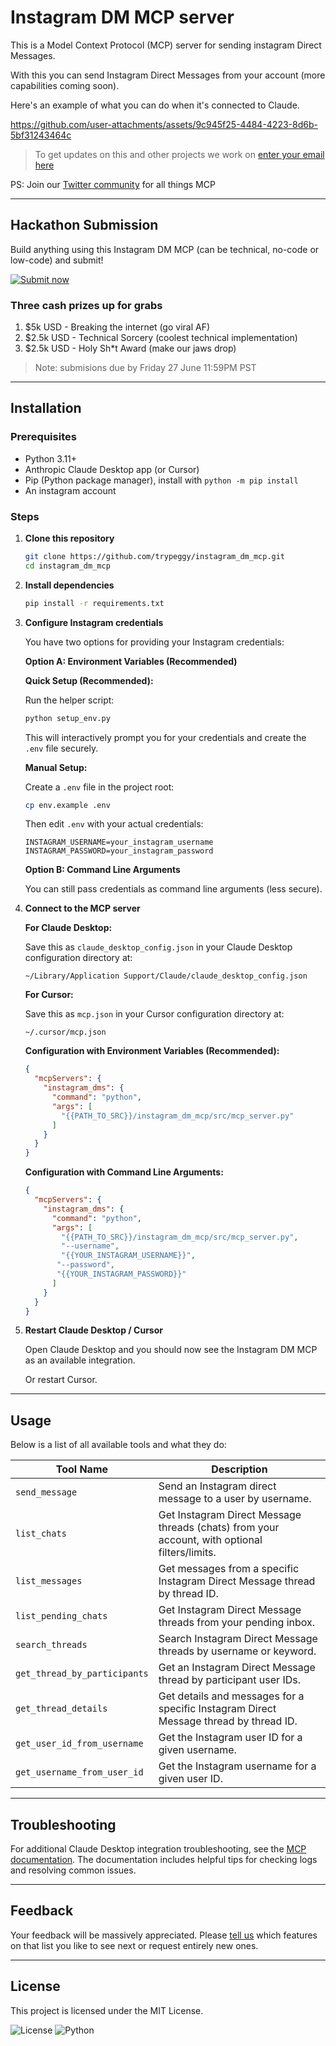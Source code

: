 # Instagram DM MCP server

This is a Model Context Protocol (MCP) server for sending instagram Direct Messages.

With this you can send Instagram Direct Messages from your account (more capabilities coming soon).

Here's an example of what you can do when it's connected to Claude.


https://github.com/user-attachments/assets/9c945f25-4484-4223-8d6b-5bf31243464c


> To get updates on this and other projects we work on [enter your email here](https://tally.so/r/np6rYy)

PS: Join our [Twitter community](https://twitter.com/i/communities/1937504082635170114) for all things MCP 

---

## Hackathon Submission

Build anything using this Instagram DM MCP (can be technical, no-code or low-code) and submit!

<div align="left">

[![Submit now](https://img.shields.io/badge/Submit%20now-black?style=for-the-badge&logo=tally&logoColor=white&labelColor=000000&color=000000&size=large)](https://tally.so/r/mR18zl)

</div>

### Three cash prizes up for grabs

1. $5k USD - Breaking the internet (go viral AF)
2. $2.5k USD - Technical Sorcery (coolest technical implementation)
3. $2.5k USD - Holy Sh*t Award (make our jaws drop)

> Note: submisions due by Friday 27 June 11:59PM PST
---

## Installation

### Prerequisites

- Python 3.11+
- Anthropic Claude Desktop app (or Cursor)
- Pip (Python package manager), install with `python -m pip install`
- An instagram account

### Steps

1. **Clone this repository**

   ```bash
   git clone https://github.com/trypeggy/instagram_dm_mcp.git
   cd instagram_dm_mcp
   ```

2. **Install dependencies**

   ```bash
   pip install -r requirements.txt
   ```

3. **Configure Instagram credentials**

   You have two options for providing your Instagram credentials:

   **Option A: Environment Variables (Recommended)**
   
   **Quick Setup (Recommended):**
   
   Run the helper script:
   
   ```bash
   python setup_env.py
   ```
   
   This will interactively prompt you for your credentials and create the `.env` file securely.
   
   **Manual Setup:**
   
   Create a `.env` file in the project root:
   
   ```bash
   cp env.example .env
   ```
   
   Then edit `.env` with your actual credentials:
   
   ```
   INSTAGRAM_USERNAME=your_instagram_username
   INSTAGRAM_PASSWORD=your_instagram_password
   ```
   
   **Option B: Command Line Arguments**
   
   You can still pass credentials as command line arguments (less secure).

4. **Connect to the MCP server**

   **For Claude Desktop:**
   
   Save this as `claude_desktop_config.json` in your Claude Desktop configuration directory at:

   ```
   ~/Library/Application Support/Claude/claude_desktop_config.json
   ```

   **For Cursor:**
   
   Save this as `mcp.json` in your Cursor configuration directory at:

   ```
   ~/.cursor/mcp.json
   ```

   **Configuration with Environment Variables (Recommended):**
   
   ```json
   {
     "mcpServers": {
       "instagram_dms": {
         "command": "python",
         "args": [
           "{{PATH_TO_SRC}}/instagram_dm_mcp/src/mcp_server.py"
         ]
       }
     }
   }
   ```

   **Configuration with Command Line Arguments:**
   
   ```json
   {
     "mcpServers": {
       "instagram_dms": {
         "command": "python",
         "args": [
           "{{PATH_TO_SRC}}/instagram_dm_mcp/src/mcp_server.py",
           "--username",
           "{{YOUR_INSTAGRAM_USERNAME}}",
          "--password",
          "{{YOUR_INSTAGRAM_PASSWORD}}"
         ]
       }
     }
   }
   ```

5. **Restart Claude Desktop / Cursor**
   
   Open Claude Desktop and you should now see the Instagram DM MCP as an available integration.

   Or restart Cursor.
---

## Usage

Below is a list of all available tools and what they do:

| Tool Name                   | Description                                                                                   |
|-----------------------------|-----------------------------------------------------------------------------------------------|
| `send_message`              | Send an Instagram direct message to a user by username.                                       |
| `list_chats`                | Get Instagram Direct Message threads (chats) from your account, with optional filters/limits.  |
| `list_messages`             | Get messages from a specific Instagram Direct Message thread by thread ID.                     |
| `list_pending_chats`        | Get Instagram Direct Message threads from your pending inbox.                                  |
| `search_threads`            | Search Instagram Direct Message threads by username or keyword.                                |
| `get_thread_by_participants`| Get an Instagram Direct Message thread by participant user IDs.                                |
| `get_thread_details`        | Get details and messages for a specific Instagram Direct Message thread by thread ID.          |
| `get_user_id_from_username` | Get the Instagram user ID for a given username.                                                |
| `get_username_from_user_id` | Get the Instagram username for a given user ID.                                                |

---

## Troubleshooting

For additional Claude Desktop integration troubleshooting, see the [MCP documentation](https://modelcontextprotocol.io/quickstart/server#claude-for-desktop-integration-issues). The documentation includes helpful tips for checking logs and resolving common issues.

---

## Feedback

Your feedback will be massively appreciated. Please [tell us](mailto:tanmay@usegala.com) which features on that list you like to see next or request entirely new ones.

---

## License

This project is licensed under the MIT License.

![License](https://img.shields.io/badge/license-MIT-blue.svg)
![Python](https://img.shields.io/badge/python-3.12+-green.svg)
